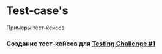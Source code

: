 # Test-case's
Примеры тест-кейсов
### Создание тест-кейсов для [Testing Challenge #1](http://testingchallenges.thetestingmap.org/)
